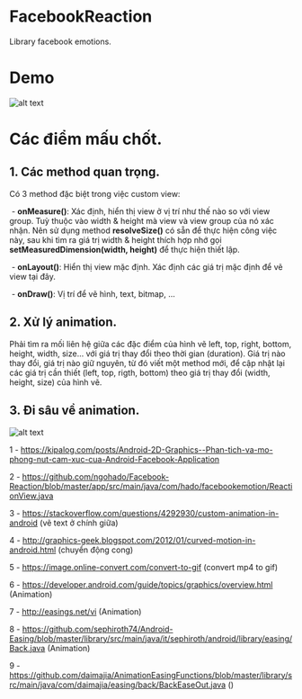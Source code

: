 # FacebookReaction
Library facebook emotions.

# Demo
![alt text](https://dl.dropboxusercontent.com/s/covtz4fr7cr5281/device-2017-11-09-200950.gif?dl=0)

# Các điểm mấu chốt.
## 1. Các method quan trọng.

Có 3 method đặc biệt trong việc custom view:

  - **onMeasure()**: Xác định, hiển thị view ở vị trí như thế nào so với view group. Tuỳ thuộc vào width & height mà view và view group của nó xác nhận. Nên sử dụng method **resolveSize()** có sẵn để thực hiện công việc này, sau khi tìm ra giá trị width & height thích hợp nhớ gọi **setMeasuredDimension(width, height)** để thực hiện thiết lập.
  
  - **onLayout()**: Hiển thị view mặc định. Xác định các giá trị mặc định để vẽ view tại đây.
  
  - **onDraw()**: Vị trí để vẽ hình, text, bitmap, ...
  
## 2. Xử lý animation.

Phải tìm ra mối liên hệ giữa các đặc điểm của hình vẽ left, top, right, bottom, height, width, size... với giá trị thay đổi theo thời gian (duration). Giá trị nào thay đổi, giá trị nào giữ nguyên, từ đó viết một method mới, để cập nhật lại các giá trị cần thiết (left, top, rigth, bottom) theo giá trị thay đổi (width, height, size) của hình vẽ.

## 3. Đi sâu về animation.
![alt text](https://dl.dropboxusercontent.com/s/5q6rb48q50cqvez/%E1%BA%A2nh%20ch%E1%BB%A5p%20M%C3%A0n%20h%C3%ACnh%202017-11-12%20l%C3%BAc%2014.40.48.png?dl=0)

1 - https://kipalog.com/posts/Android-2D-Graphics--Phan-tich-va-mo-phong-nut-cam-xuc-cua-Android-Facebook-Application

2 - https://github.com/ngohado/Facebook-Reaction/blob/master/app/src/main/java/com/hado/facebookemotion/ReactionView.java

3 - https://stackoverflow.com/questions/4292930/custom-animation-in-android (vẽ text ở chính giữa)

4 - http://graphics-geek.blogspot.com/2012/01/curved-motion-in-android.html (chuyển động cong)

5 - https://image.online-convert.com/convert-to-gif (convert mp4 to gif)

6 - https://developer.android.com/guide/topics/graphics/overview.html (Animation)

7 - http://easings.net/vi (Animation)

8 - https://github.com/sephiroth74/Android-Easing/blob/master/library/src/main/java/it/sephiroth/android/library/easing/Back.java (Animation)

9 - https://github.com/daimajia/AnimationEasingFunctions/blob/master/library/src/main/java/com/daimajia/easing/back/BackEaseOut.java ()
